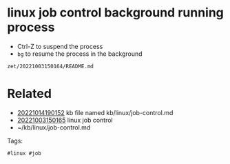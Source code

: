 # linux job control background running process
- Ctrl-Z to suspend the process
- `bg` to resume the process in the background

` zet/20221003150164/README.md `

# Related

- [20221014190152](/zet/20221014190152/README.md) kb file named kb/linux/job-control.md
- [20221003150165](/zet/20221003150165/README.md) linux job control
- ~/kb/linux/job-control.md

Tags:

    #linux #job 
